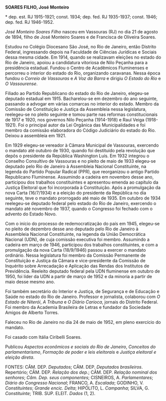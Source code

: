 **SOARES FILHO, José Monteiro**

\* dep. est. RJ 1915-1921; const. 1934; dep. fed. RJ 1935-1937; const.
1946; dep. fed. RJ 1946-1952.

*José Monteiro Soares Filho* nasceu em Vassouras (RJ) no dia 21 de
agosto de 1894, filho de José Monteiro Soares e de Francisca de Oliveira
Soares.

Estudou no Colégio Diocesano São José, no Rio de Janeiro, então Distrito
Federal, ingressando depois na Faculdade de Ciências Jurídicas e Sociais
dessa mesma cidade. Em 1914, quando se realizavam eleições no estado do
Rio de Janeiro, apoiou a candidatura vitoriosa de Nilo Peçanha para a
presidência estadual. Fundou o Centro de Acadêmicos Fluminenses e
percorreu o interior do estado do Rio, organizando caravanas. Nessa
época fundou o *Correio de Vassouras* e *A Voz da Barra* e dirigiu *O
Estado do Rio* e *O Vassourense*.

Filiado ao Partido Republicano do estado do Rio de Janeiro, elegeu-se
deputado estadual em 1915. Bacharelou-se em dezembro do ano seguinte,
passando a advogar em várias comarcas no interior do estado. Membro da
Comissão de Constituição e Justiça da Assembleia nessa legislatura,
reelegeu-se no pleito seguinte e tomou parte nas reformas
constitucionais de 1917 e 1920, nos governos Nilo Peçanha (1914-1918) e
Raul Veiga (1918-1921). Foi o principal autor da Lei Orgânica das
Municipalidades e foi membro da comissão elaboradora do Código
Judiciário do estado do Rio. Deixou a assembleia em 1921.

Em 1929 elegeu-se vereador à Câmara Municipal de Vassouras, exercendo o
mandato até outubro de 1930, quando foi destituído pela revolução que
depôs o presidente da República Washington Luís. Em 1932 integrou o
Conselho Consultivo de Vassouras e no pleito de maio de 1933 elegeu-se
deputado pelo Rio de Janeiro à Assembleia Nacional Constituinte, na
legenda do Partido Popular Radical (PPR), que reorganizou o antigo
Partido Republicano Fluminense. Assumindo a cadeira em novembro desse
ano, participou dos trabalhos constituintes e apresentou emenda ao
capítulo da Justiça Eleitoral que foi incorporada à Constituição. Após a
promulgação da nova Carta (16/7/1934) e a eleição do presidente da
República no dia seguinte, teve o mandato prorrogado até maio de 1935.
Em outubro de 1934 reelegeu-se deputado federal pelo estado do Rio de
Janeiro, exercendo o mandato até novembro de 1937, quando o Congresso
foi fechado com o advento do Estado Novo.

Com o início do processo de redemocratização do país em 1945, elegeu-se
no pleito de dezembro desse ano deputado pelo Rio de Janeiro à
Assembleia Nacional Constituinte, na legenda da União Democrática
Nacional (UDN), de cuja comissão executiva foi membro. Assumindo a
cadeira em março de 1946, participou dos trabalhos constituintes, e com
a promulgação da nova Carta (18/9/1946) passou a exercer o mandato
ordinário. Nessa legislatura foi membro da Comissão Permanente de
Constituição e Justiça da Câmara e vice-presidente da Comissão de
Inquérito sobre Arrecadação e Aplicação das Rendas dos Institutos de
Previdência. Reeleito deputado federal pela UDN fluminense em outubro de
1950, foi líder da UDN a partir de março de 1952 e da minoria a partir
de maio desse mesmo ano.

Foi também secretário do Interior e Justiça, de Segurança e de Educação
e Saúde no estado do Rio de Janeiro. Professor e jornalista, colaborou
com *O Estado de Niterói*, *A Tribuna* e *O Diário Carioca*, jornais do
Distrito Federal. Foi membro da Academia Brasileira de Letras e fundador
da Sociedade Amigos de Alberto Torres.

Faleceu no Rio de Janeiro no dia 24 de maio de 1952, em pleno exercício
do mandato.

Foi casado com Itália Ciribelli Soares.

Publicou *Aspectos econômicos e sociais do Rio de Janeiro*, *Conceitos
do parlamentarismo*, *Formação de poder e leis eleitorais* e *Justiça
eleitoral e eleição direta*.

FONTES: CÂM. DEP. *Deputados*; CÂM. DEP. *Deputados brasileiros*.
Repertório; CÂM. DEP. *Relação dos dep.*; CÂM. DEP. *Relação nominal dos
senhores*; *Câm. Dep. seus componentes*; CISNEIROS, A. *Parlamentares*;
*Diário do Congresso Nacional*; FRANCO, A. *Escalada*; GODINHO, V.
*Constituintes*; *Grande encic. Delta*; HIPÓLITO, L. *Campanha*; SILVA,
G. *Constituinte*; TRIB. SUP. ELEIT. *Dados* (1, 2).
